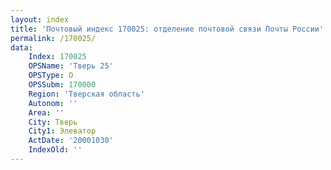 ```yaml
---
layout: index
title: 'Почтовый индекс 170025: отделение почтовой связи Почты России'
permalink: /170025/
data:
    Index: 170025
    OPSName: 'Тверь 25'
    OPSType: О
    OPSSubm: 170000
    Region: 'Тверская область'
    Autonom: ''
    Area: ''
    City: Тверь
    City1: Элеватор
    ActDate: '20001030'
    IndexOld: ''
---
```

